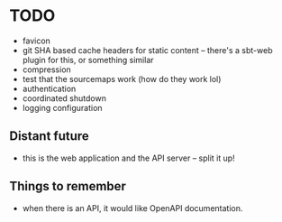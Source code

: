 # TODO

- favicon
- git SHA based cache headers for static content – there's a sbt-web plugin
  for this, or something similar
- compression
- test that the sourcemaps work (how do they work lol)
- authentication
- coordinated shutdown
- logging configuration

## Distant future

- this is the web application and the API server – split it up!

## Things to remember

- when there is an API, it would like OpenAPI documentation.
